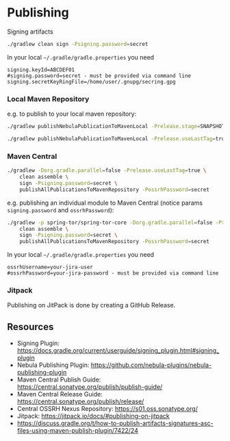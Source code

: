 
# Publishing

Signing artifacts
```sh
./gradlew clean sign -Psigning.password=secret
```

In your local `~/.gradle/gradle.properties` you need
```properties
signing.keyId=ABCDEF01
#signing.password=secret - must be provided via command line
signing.secretKeyRingFile=/home/user/.gnupg/secring.gpg
```


### Local Maven Repository
e.g. to publish to your local maven repository:
```sh
./gradlew publishNebulaPublicationToMavenLocal -Prelease.stage=SNAPSHOT -Prelease.scope=patch
```
```sh
./gradlew publishNebulaPublicationToMavenLocal -Prelease.useLastTag=true
```


### Maven Central
```sh
./gradlew -Dorg.gradle.parallel=false -Prelease.useLastTag=true \
    clean assemble \
    sign -Psigning.password=secret \
    publishAllPublicationsToMavenRepository -PossrhPassword=secret
```

e.g. publishing an individual module to Maven Central (notice params `signing.password` and `ossrhPassword`):
```sh
./gradlew -p spring-tor/spring-tor-core -Dorg.gradle.parallel=false -Prelease.useLastTag=true \
    clean assemble \
    sign -Psigning.password=secret \
    publishAllPublicationsToMavenRepository -PossrhPassword=secret
```

In your local `~/.gradle/gradle.properties` you need
```
ossrhUsername=your-jira-user
#ossrhPassword=your-jira-password - must be provided via command line
```

### Jitpack
Publishing on JitPack is done by creating a GitHub Release.


## Resources
- Signing Plugin: https://docs.gradle.org/current/userguide/signing_plugin.html#signing_plugin
- Nebula Publishing Plugin: https://github.com/nebula-plugins/nebula-publishing-plugin
- Maven Central Publish Guide: https://central.sonatype.org/publish/publish-guide/
- Maven Central Release Guide: https://central.sonatype.org/publish/release/
- Central OSSRH Nexus Repository: https://s01.oss.sonatype.org/
- Jitpack: https://jitpack.io/docs/#publishing-on-jitpack
- https://discuss.gradle.org/t/how-to-publish-artifacts-signatures-asc-files-using-maven-publish-plugin/7422/24

